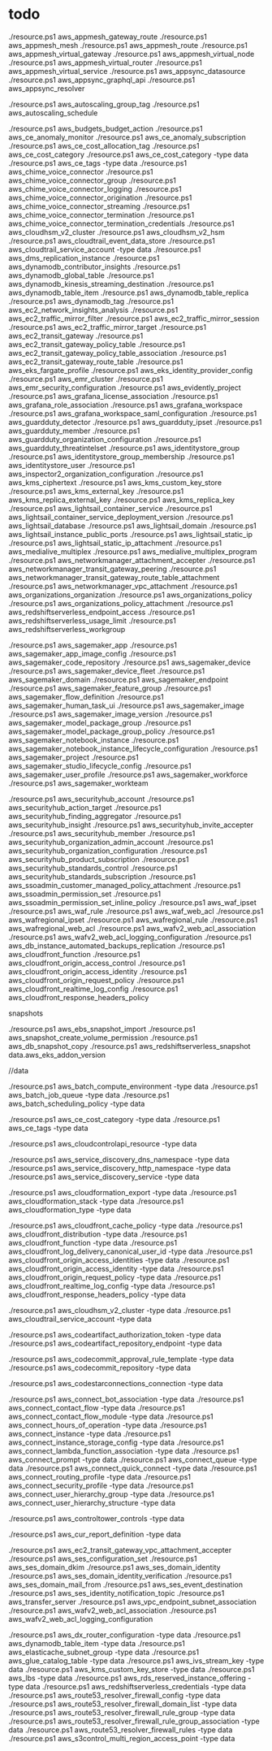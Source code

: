 # todo

./resource.ps1 aws_appmesh_gateway_route
./resource.ps1 aws_appmesh_mesh
./resource.ps1 aws_appmesh_route
./resource.ps1 aws_appmesh_virtual_gateway
./resource.ps1 aws_appmesh_virtual_node
./resource.ps1 aws_appmesh_virtual_router
./resource.ps1 aws_appmesh_virtual_service
./resource.ps1 aws_appsync_datasource
./resource.ps1 aws_appsync_graphql_api
./resource.ps1 aws_appsync_resolver

./resource.ps1 aws_autoscaling_group_tag
./resource.ps1 aws_autoscaling_schedule

./resource.ps1 aws_budgets_budget_action
./resource.ps1 aws_ce_anomaly_monitor
./resource.ps1 aws_ce_anomaly_subscription
./resource.ps1 aws_ce_cost_allocation_tag
./resource.ps1 aws_ce_cost_category
./resource.ps1 aws_ce_cost_category -type data
./resource.ps1 aws_ce_tags -type data
./resource.ps1 aws_chime_voice_connector
./resource.ps1 aws_chime_voice_connector_group
./resource.ps1 aws_chime_voice_connector_logging
./resource.ps1 aws_chime_voice_connector_origination
./resource.ps1 aws_chime_voice_connector_streaming
./resource.ps1 aws_chime_voice_connector_termination
./resource.ps1 aws_chime_voice_connector_termination_credentials
./resource.ps1 aws_cloudhsm_v2_cluster
./resource.ps1 aws_cloudhsm_v2_hsm
./resource.ps1 aws_cloudtrail_event_data_store
./resource.ps1 aws_cloudtrail_service_account -type data
./resource.ps1 aws_dms_replication_instance
./resource.ps1 aws_dynamodb_contributor_insights
./resource.ps1 aws_dynamodb_global_table
./resource.ps1 aws_dynamodb_kinesis_streaming_destination
./resource.ps1 aws_dynamodb_table_item
./resource.ps1 aws_dynamodb_table_replica
./resource.ps1 aws_dynamodb_tag
./resource.ps1 aws_ec2_network_insights_analysis
./resource.ps1 aws_ec2_traffic_mirror_filter
./resource.ps1 aws_ec2_traffic_mirror_session
./resource.ps1 aws_ec2_traffic_mirror_target
./resource.ps1 aws_ec2_transit_gateway
./resource.ps1 aws_ec2_transit_gateway_policy_table
./resource.ps1 aws_ec2_transit_gateway_policy_table_association
./resource.ps1 aws_ec2_transit_gateway_route_table
./resource.ps1 aws_eks_fargate_profile
./resource.ps1 aws_eks_identity_provider_config
./resource.ps1 aws_emr_cluster
./resource.ps1 aws_emr_security_configuration
./resource.ps1 aws_evidently_project
./resource.ps1 aws_grafana_license_association
./resource.ps1 aws_grafana_role_association
./resource.ps1 aws_grafana_workspace
./resource.ps1 aws_grafana_workspace_saml_configuration
./resource.ps1 aws_guardduty_detector
./resource.ps1 aws_guardduty_ipset
./resource.ps1 aws_guardduty_member
./resource.ps1 aws_guardduty_organization_configuration
./resource.ps1 aws_guardduty_threatintelset
./resource.ps1 aws_identitystore_group
./resource.ps1 aws_identitystore_group_membership
./resource.ps1 aws_identitystore_user
./resource.ps1 aws_inspector2_organization_configuration
./resource.ps1 aws_kms_ciphertext
./resource.ps1 aws_kms_custom_key_store
./resource.ps1 aws_kms_external_key
./resource.ps1 aws_kms_replica_external_key
./resource.ps1 aws_kms_replica_key
./resource.ps1 aws_lightsail_container_service
./resource.ps1 aws_lightsail_container_service_deployment_version
./resource.ps1 aws_lightsail_database
./resource.ps1 aws_lightsail_domain
./resource.ps1 aws_lightsail_instance_public_ports
./resource.ps1 aws_lightsail_static_ip
./resource.ps1 aws_lightsail_static_ip_attachment
./resource.ps1 aws_medialive_multiplex
./resource.ps1 aws_medialive_multiplex_program
./resource.ps1 aws_networkmanager_attachment_accepter
./resource.ps1 aws_networkmanager_transit_gateway_peering
./resource.ps1 aws_networkmanager_transit_gateway_route_table_attachment
./resource.ps1 aws_networkmanager_vpc_attachment
./resource.ps1 aws_organizations_organization
./resource.ps1 aws_organizations_policy
./resource.ps1 aws_organizations_policy_attachment
./resource.ps1 aws_redshiftserverless_endpoint_access
./resource.ps1 aws_redshiftserverless_usage_limit
./resource.ps1 aws_redshiftserverless_workgroup

./resource.ps1 aws_sagemaker_app
./resource.ps1 aws_sagemaker_app_image_config
./resource.ps1 aws_sagemaker_code_repository
./resource.ps1 aws_sagemaker_device
./resource.ps1 aws_sagemaker_device_fleet
./resource.ps1 aws_sagemaker_domain
./resource.ps1 aws_sagemaker_endpoint
./resource.ps1 aws_sagemaker_feature_group
./resource.ps1 aws_sagemaker_flow_definition
./resource.ps1 aws_sagemaker_human_task_ui
./resource.ps1 aws_sagemaker_image
./resource.ps1 aws_sagemaker_image_version
./resource.ps1 aws_sagemaker_model_package_group
./resource.ps1 aws_sagemaker_model_package_group_policy
./resource.ps1 aws_sagemaker_notebook_instance
./resource.ps1 aws_sagemaker_notebook_instance_lifecycle_configuration
./resource.ps1 aws_sagemaker_project
./resource.ps1 aws_sagemaker_studio_lifecycle_config
./resource.ps1 aws_sagemaker_user_profile
./resource.ps1 aws_sagemaker_workforce
./resource.ps1 aws_sagemaker_workteam

./resource.ps1 aws_securityhub_account
./resource.ps1 aws_securityhub_action_target
./resource.ps1 aws_securityhub_finding_aggregator
./resource.ps1 aws_securityhub_insight
./resource.ps1 aws_securityhub_invite_accepter
./resource.ps1 aws_securityhub_member
./resource.ps1 aws_securityhub_organization_admin_account
./resource.ps1 aws_securityhub_organization_configuration
./resource.ps1 aws_securityhub_product_subscription
./resource.ps1 aws_securityhub_standards_control
./resource.ps1 aws_securityhub_standards_subscription
./resource.ps1 aws_ssoadmin_customer_managed_policy_attachment
./resource.ps1 aws_ssoadmin_permission_set
./resource.ps1 aws_ssoadmin_permission_set_inline_policy
./resource.ps1 aws_waf_ipset
./resource.ps1 aws_waf_rule
./resource.ps1 aws_waf_web_acl
./resource.ps1 aws_wafregional_ipset
./resource.ps1 aws_wafregional_rule
./resource.ps1 aws_wafregional_web_acl
./resource.ps1 aws_wafv2_web_acl_association
./resource.ps1 aws_wafv2_web_acl_logging_configuration
./resource.ps1 aws_db_instance_automated_backups_replication
./resource.ps1 aws_cloudfront_function
./resource.ps1 aws_cloudfront_origin_access_control
./resource.ps1 aws_cloudfront_origin_access_identity
./resource.ps1 aws_cloudfront_origin_request_policy
./resource.ps1 aws_cloudfront_realtime_log_config
./resource.ps1 aws_cloudfront_response_headers_policy

snapshots

./resource.ps1 aws_ebs_snapshot_import
./resource.ps1 aws_snapshot_create_volume_permission
./resource.ps1 aws_db_snapshot_copy
./resource.ps1 aws_redshiftserverless_snapshot
data.aws_eks_addon_version

//data

./resource.ps1  aws_batch_compute_environment -type data
./resource.ps1  aws_batch_job_queue -type data
./resource.ps1  aws_batch_scheduling_policy -type data

./resource.ps1  aws_ce_cost_category -type data
./resource.ps1  aws_ce_tags -type data

./resource.ps1  aws_cloudcontrolapi_resource -type data

./resource.ps1  aws_service_discovery_dns_namespace -type data
./resource.ps1  aws_service_discovery_http_namespace -type data
./resource.ps1  aws_service_discovery_service -type data

./resource.ps1  aws_cloudformation_export -type data
./resource.ps1  aws_cloudformation_stack -type data
./resource.ps1  aws_cloudformation_type -type data

./resource.ps1  aws_cloudfront_cache_policy -type data
./resource.ps1  aws_cloudfront_distribution -type data
./resource.ps1  aws_cloudfront_function -type data
./resource.ps1  aws_cloudfront_log_delivery_canonical_user_id -type data
./resource.ps1  aws_cloudfront_origin_access_identities -type data
./resource.ps1  aws_cloudfront_origin_access_identity -type data
./resource.ps1  aws_cloudfront_origin_request_policy -type data
./resource.ps1  aws_cloudfront_realtime_log_config -type data
./resource.ps1  aws_cloudfront_response_headers_policy -type data

./resource.ps1  aws_cloudhsm_v2_cluster -type data
./resource.ps1  aws_cloudtrail_service_account -type data

./resource.ps1  aws_codeartifact_authorization_token -type data
./resource.ps1  aws_codeartifact_repository_endpoint -type data

./resource.ps1  aws_codecommit_approval_rule_template -type data
./resource.ps1  aws_codecommit_repository -type data

./resource.ps1  aws_codestarconnections_connection -type data

./resource.ps1  aws_connect_bot_association -type data
./resource.ps1  aws_connect_contact_flow -type data
./resource.ps1  aws_connect_contact_flow_module -type data
./resource.ps1  aws_connect_hours_of_operation -type data
./resource.ps1  aws_connect_instance -type data
./resource.ps1  aws_connect_instance_storage_config -type data
./resource.ps1  aws_connect_lambda_function_association -type data
./resource.ps1  aws_connect_prompt -type data
./resource.ps1  aws_connect_queue -type data
./resource.ps1  aws_connect_quick_connect -type data
./resource.ps1  aws_connect_routing_profile -type data
./resource.ps1  aws_connect_security_profile -type data
./resource.ps1  aws_connect_user_hierarchy_group -type data
./resource.ps1  aws_connect_user_hierarchy_structure -type data

./resource.ps1  aws_controltower_controls -type data

./resource.ps1  aws_cur_report_definition -type data

./resource.ps1 aws_ec2_transit_gateway_vpc_attachment_accepter
./resource.ps1 aws_ses_configuration_set
./resource.ps1 aws_ses_domain_dkim
./resource.ps1 aws_ses_domain_identity
./resource.ps1 aws_ses_domain_identity_verification
./resource.ps1 aws_ses_domain_mail_from
./resource.ps1 aws_ses_event_destination
./resource.ps1 aws_ses_identity_notification_topic
./resource.ps1 aws_transfer_server
./resource.ps1 aws_vpc_endpoint_subnet_association
./resource.ps1 aws_wafv2_web_acl_association
./resource.ps1 aws_wafv2_web_acl_logging_configuration

./resource.ps1 aws_dx_router_configuration -type data
./resource.ps1 aws_dynamodb_table_item -type data
./resource.ps1 aws_elasticache_subnet_group -type data
./resource.ps1 aws_glue_catalog_table -type data
./resource.ps1 aws_ivs_stream_key -type data
./resource.ps1 aws_kms_custom_key_store -type data
./resource.ps1 aws_lbs -type data
./resource.ps1 aws_rds_reserved_instance_offering  -type data
./resource.ps1 aws_redshiftserverless_credentials  -type data
./resource.ps1 aws_route53_resolver_firewall_config -type data
./resource.ps1 aws_route53_resolver_firewall_domain_list -type data
./resource.ps1 aws_route53_resolver_firewall_rule_group -type data
./resource.ps1 aws_route53_resolver_firewall_rule_group_association -type data
./resource.ps1 aws_route53_resolver_firewall_rules -type data
./resource.ps1 aws_s3control_multi_region_access_point -type data
